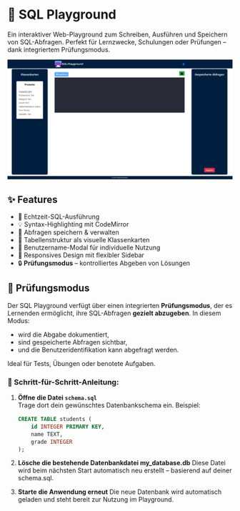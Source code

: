 # 🧪 SQL Playground

Ein interaktiver Web-Playground zum Schreiben, Ausführen und Speichern von SQL-Abfragen. Perfekt für Lernzwecke, Schulungen oder Prüfungen – dank integriertem Prüfungsmodus.



![image_alt](https://github.com/kaufi3376/sqlplayground/blob/4d4aecf7368409c4692efb32bdb587dad0bec391/SQL-Playground%20Screenshot.PNG)
## ✨ Features

- 🎯 Echtzeit-SQL-Ausführung
- 💡 Syntax-Highlighting mit CodeMirror
- 💾 Abfragen speichern & verwalten
- 🧱 Tabellenstruktur als visuelle Klassenkarten
- 👤 Benutzername-Modal für individuelle Nutzung
- 📱 Responsives Design mit flexibler Sidebar
- 🔒 **Prüfungsmodus** – kontrolliertes Abgeben von Lösungen


## 🧪 Prüfungsmodus

Der SQL Playground verfügt über einen integrierten **Prüfungsmodus**, der es Lernenden ermöglicht, ihre SQL-Abfragen **gezielt abzugeben**. In diesem Modus:
- wird die Abgabe dokumentiert,
- sind gespeicherte Abfragen sichtbar,
- und die Benutzeridentifikation kann abgefragt werden.

Ideal für Tests, Übungen oder benotete Aufgaben.


### 📌 Schritt-für-Schritt-Anleitung:

1. **Öffne die Datei `schema.sql`**  
   Trage dort dein gewünschtes Datenbankschema ein. Beispiel:

   ```sql
   CREATE TABLE students (
       id INTEGER PRIMARY KEY,
       name TEXT,
       grade INTEGER
   );
2. **Lösche die bestehende Datenbankdatei my_database.db**
    Diese Datei wird beim nächsten Start automatisch neu erstellt – basierend auf deiner schema.sql.

3. **Starte die Anwendung erneut**
     Die neue Datenbank wird automatisch geladen und steht bereit zur Nutzung im Playground.
